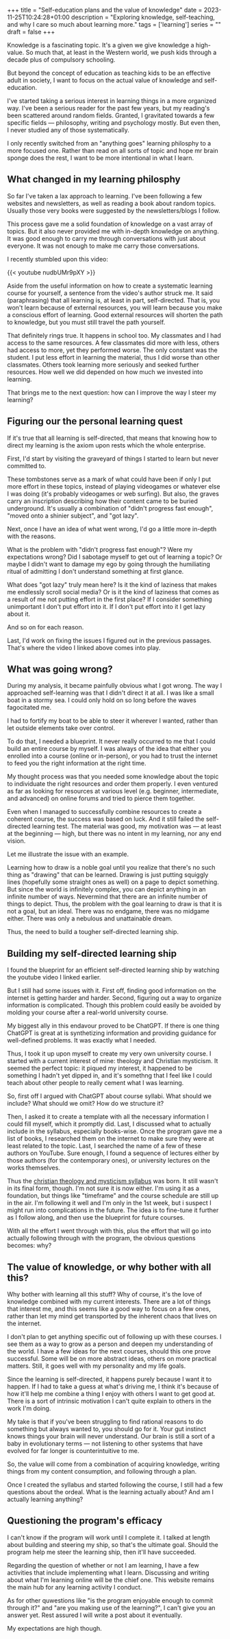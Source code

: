 +++
title = "Self-education plans and the value of knowledge"
date = 2023-11-25T10:24:28+01:00
description = "Exploring knowledge, self-teaching, and why I care so much about learning more."
tags = ['learning']
series = ""
draft = false
+++

Knowledge is a fascinating topic. It's a given we give knowledge a high-value. So much that, at least in the Western world, we push kids through a decade plus of compulsory schooling.

But beyond the concept of education as teaching kids to be an effective adult in society, I want to focus on the actual value of knowledge and self-education.

I've started taking a serious interest in learning things in a more organized way. I've been a serious reader for the past few years, but my reading's been scattered around random fields. Granted, I gravitated towards a few specific fields — philosophy, writing and psychology mostly. But even then, I never studied any of those systematically. 

I only recently switched from an "anything goes" learning philosphy to a more focused one. Rather than read on all sorts of topic and hope mr brain sponge does the rest, I want to be more intentional in what I learn.

## What changed in my learning philosphy
So far I've taken a lax approach to learning. I've been following a few websites and newsletters, as well as reading a book about random topics. Usually those very books were suggested by the newsletters/blogs I follow.

This process gave me a solid foundation of knowledge on a vast array of topics. But it also never provided me with in-depth knowledge on anything. It was good enough to carry me through conversations with just about everyone. It was not enough to make me carry those conversations.

I recently stumbled upon this video:

{{< youtube nudbUMr9pXY >}}

Aside from the useful information on how to create a systematic learning course for yourself, a sentence from the video's author struck me. It said (paraphrasing) that all learning is, at least in part, self-directed. That is, you won't learn because of external resources, you will learn because you make a conscious effort of learning. Good external resources will shorten the path to knowledge, but you must still travel the path yourself.

That definitely rings true. It happens in school too. My classmates and I had access to the same resources. A few classmates did more with less, others had access to more, yet they performed worse. The only constant was the student. I put less effort in learning the material, thus I did worse than other classmates. Others took learning more seriously and seeked further resources. How well we did depended on how much we invested into learning. 

That brings me to the next question: how can I improve the way I steer my learning?

## Figuring our the personal learning quest
If it's true that all learning is self-directed, that means that knowing how to direct my learning is the axiom upon rests which the whole enterprise. 

First, I'd start by visiting the graveyard of things I started to learn but never committed to. 

These tombstones serve as a mark of what could have been if only I put more effort in these topics, instead of playing videogames or whatever else I was doing (it's probably videogames or web surfing). But also, the graves carry an inscription describing how their content came to be buried underground. It's usually a combination of "didn't progress fast enough", "moved onto a shinier subject", and "got lazy".

Next, once I have an idea of what went wrong, I'd go a little more in-depth with the reasons.

What is the problem with "didn't progress fast enough"? Were my expectations wrong? Did I sabotage myself to get out of learning a topic? Or maybe I didn't want to damage my ego by going through the humiliating ritual of admitting I don't understand something at first glance. 

What does "got lazy" truly mean here? Is it the kind of laziness that makes me endlessly scroll social media? Or is it the kind of laziness that comes as a result of me not putting effort in the first place? If I consider something unimportant I don't put effort into it. If I don't put effort into it I get lazy about it. 

And so on for each reason.

Last, I'd work on fixing the issues I figured out in the previous passages. That's where the video I linked above comes into play.

## What was going wrong?
During my analysis, it became painfully obvious what I got wrong. The way I approached self-learning was that I didn't direct it at all. I was like a small boat in a stormy sea. I could only hold on so long before the waves fagocitated me. 

I had to fortify my boat to be able to steer it wherever I wanted, rather than let outside elements take over control. 

To do that, I needed a blueprint. It never really occurred to me that I could build an entire course by myself. I was always of the idea that either you enrolled into a course (online or in-person), or you had to trust the internet to feed you the right information at the right time.

My thought process was that you needed some knowledge about the topic to individuate the right resources and order them properly. I even ventured as far as looking for resources at various level (e.g. beginner, intermediate, and advanced) on online forums and tried to pierce them together.

Even when I managed to successfully combine resources to create a coherent course, the success was based on luck. And it still failed the self-directed learning test. The material was good, my motivation was — at least at the beginning — high, but there was no intent in my learning, nor any end vision.

Let me illustrate the issue with an example.

Learning how to draw is a noble goal until you realize that there's no such thing as "drawing" that can be learned. Drawing is just putting squiggly lines (hopefully some straight ones as well) on a page to depict something. But since the world is infinitely complex, you can depict anything in an infinite number of ways. Nevermind that there are an infinite number of things to depict. Thus, the problem with the goal learning to draw is that it is not a goal, but an ideal. There was no endgame, there was no midgame either. There was only a nebulous and unattainable dream.

Thus, the need to build a tougher self-directed learning ship.

## Building my self-directed learning ship
I found the blueprint for an efficient self-directed learning ship by watching the youtube video I linked earlier.

But I still had some issues with it. First off, finding good information on the internet is getting harder and harder. Second, figuring out a way to organize information is complicated. Though this problem could easily be avoided by molding your course after a real-world university course.

My biggest ally in this endavour proved to be ChatGPT. If there is one thing ChatGPT is great at is synthetizing information and providing guidance for well-defined problems. It was exactly what I needed. 

Thus, I took it up upon myself to create my very own university course. I started with a current interest of mine: theology and Christian mysticism. It seemed the perfect topic: it piqued my interest, it happened to be something I hadn't yet dipped in, and it's somethng that I feel like I could teach about other people to really cement what I was learning.

So, first off I argued with ChatGPT about course syllabi. What should we include? What should we omit? How do we structure it?

Then, I asked it to create a template with all the necessary information I could fill myself, which it promptly did. Last, I discussed what to actually include in the syllabus, especially books-wise. Once the program gave me a list of books, I researched them on the internet to make sure they were at least related to the topic. Last, I searched  the name of a few of these authors on YouTube. Sure enough, I found a sequence of lectures either by those authors (for the contemporary ones), or university lectures on the works themselves.

Thus the [christian theology and mysticism syllabus](../syllabi/theology-mysticism-syllabus.md) was born.  It still wasn't in its final form, though. I'm not sure it is now either. I'm using it as a foundation, but things like "timeframe" and the course schedule are still up in the air. I'm following it well and I'm only in the 1st week, but i suspect I might run into complications in the future. The idea is to fine-tune it further as I follow along, and then use the blueprint for future courses.

With all the effort I went through with this, plus the effort that will go into actually following through with the program, the obvious questions becomes: why?

## The value of knowledge, or why bother with all this?
Why bother with learning all this stuff? Why of course, it's the love of knowledge combined with my current interests. There are a lot of things that interest me, and this seems like a good way to focus on a few ones, rather than let my mind get transported by the inherent chaos that lives on the internet. 

I don't plan to get anything specific out of following up with these courses. I see them as a way to grow as a person and deepen my understanding of the world. I have a few ideas for the next courses, should this one prove successful. Some will be on more abstract ideas, others on more practical matters. Still, it goes well with my personality and my life goals. 

Since the learning is self-directed, it happens purely because I want it to happen. If I had to take a guess at what's driving me, I think it's because of how it'll help me combine a thing I enjoy with others I want to get good at. There is a sort of intrinsic motivation I can't quite explain to others in the work I'm doing. 

My take is that if you've been struggling to find rational reasons to do something but always wanted to, you should go for it. Your gut instinct knows things your brain will never understand. Our brain is still a sort of a baby in evolutionary terms — not listening to other systems that have evolved for far longer is counterintuitive to me.

So, the value will come from a combination of acquiring knowledge, writing things from my content consumption, and following through a plan. 

Once I created the syllabus and started following the course, I still had a few questions about the ordeal. What is the learning actually about? And am I actually learning anything?

## Questioning the program's efficacy
I can't know if the program will work until I complete it. I talked at length about building and steering my ship, so that's the ultimate goal. Should the program help me steer the learning ship, then it'll have succeeded.

Regarding the question of whether or not I am learning, I have a few activities that include implementing what I learn. Discussing and writing about what I'm learning online will be the chief one. This website remains the main hub for any learning activity I conduct.

As for other quwestions like "is the program enjoyable enough to commit through it?" and "are you making use of the learning?", I can't give you an answer yet. Rest assured I will write a post about it eventually.

My expectations are high though.
